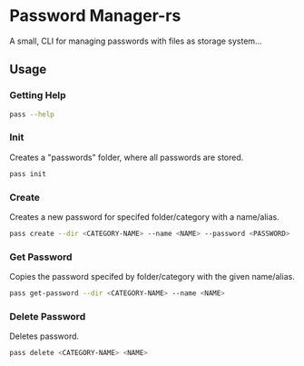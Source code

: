 # Password Manager-rs
A small, CLI for managing passwords with files as storage system...

## Usage

### Getting Help
```sh 
pass --help
```
### Init
Creates a "passwords" folder, where all passwords are stored.
```sh
pass init
```

### Create 
Creates a new password for specifed folder/category with a name/alias.
```sh
pass create --dir <CATEGORY-NAME> --name <NAME> --password <PASSWORD>
```

### Get Password
Copies the password specifed by folder/category with the given name/alias.
```sh 
pass get-password --dir <CATEGORY-NAME> --name <NAME>
```

### Delete Password
Deletes password.
```sh 
pass delete <CATEGORY-NAME> <NAME>
```

